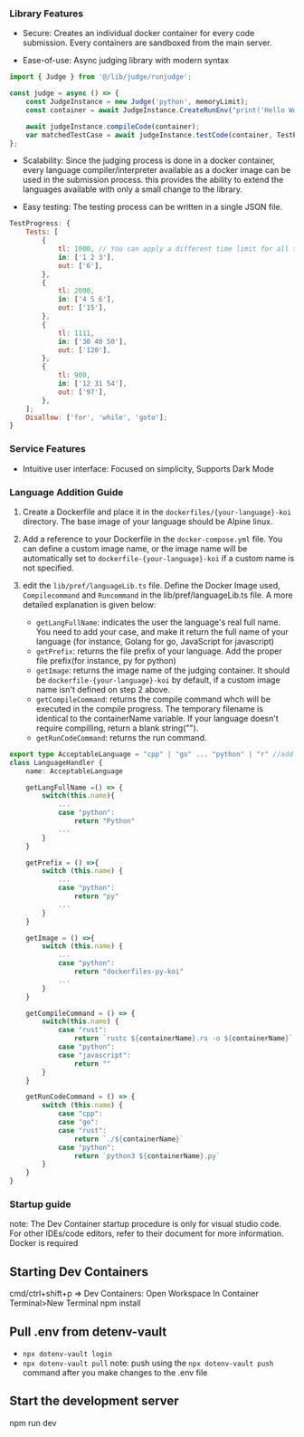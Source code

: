### Library Features

- Secure: Creates an individual docker container for every code submission. Every containers are sandboxed from the main server.

- Ease-of-use: Async judging library with modern syntax

```js
import { Judge } from '@/lib/judge/runjudge';

const judge = async () => {
	const JudgeInstance = new Judge('python', memoryLimit);
	const container = await JudgeInstance.CreateRunEnv("print('Hello World')");

	await judgeInstance.compileCode(container);
	var matchedTestCase = await judgeInstance.testCode(container, TestProgress);
};
```

- Scalability: Since the judging process is done in a docker container, every language compiler/interpreter available as a docker image can be used in the submission process. this provides the ability to extend the languages available with only a small change to the library.

- Easy testing: The testing process can be written in a single JSON file.

```js
TestProgress: {
	Tests: [
		{
			tl: 1000, // You can apply a different time limit for all test case
			in: ['1 2 3'],
			out: ['6'],
		},
		{
			tl: 2000,
			in: ['4 5 6'],
			out: ['15'],
		},
		{
			tl: 1111,
			in: ['30 40 50'],
			out: ['120'],
		},
		{
			tl: 900,
			in: ['12 31 54'],
			out: ['97'],
		},
	];
	Disallow: ['for', 'while', 'goto'];
}
```

### Service Features

- Intuitive user interface: Focused on simplicity, Supports Dark Mode

### Language Addition Guide

1. Create a Dockerfile and place it in the `dockerfiles/{your-language}-koi` directory. The base image of your language should be Alpine linux.
2. Add a reference to your Dockerfile in the `docker-compose.yml` file. You can define a custom image name, or the image name will be automatically set to `dockerfile-{your-language}-koi` if a custom name is not specified.
3. edit the `lib/pref/languageLib.ts` file. Define the Docker Image used, `Compilecommand` and `Runcommand` in the lib/pref/languageLib.ts file. A more detailed explanation is given below:

   - `getLangFullName`: indicates the user the language's real full name. You need to add your case, and make it return the full name of your language (for instance, Golang for go, JavaScript for javascript)
   - `getPrefix`: returns the file prefix of your language. Add the proper file prefix(for instance, py for python)
   - `getImage`: returns the image name of the judging container. It should be `dockerfile-{your-language}-koi` by default, if a custom image name isn't defined on step 2 above.
   - `getCompileCommand`: returns the compile command whch will be executed in the compile progress. The temporary filename is identical to the containerName variable. If your language doesn't require compilling, return a blank string("").
   - `getRunCodeCommand`: returns the run command.

```ts
export type AcceptableLanguage = "cpp" | "go" ... "python" | "r" //add your language here
class LanguageHandler {
	name: AcceptableLanguage

	getLangFullName =() => {
		switch(this.name){
			...
			case "python":
				return "Python"
			...
		}
	}

	getPrefix = () =>{
        switch (this.name) {
			...
            case "python":
                return "py"
			...
		}
	}

	getImage = () =>{
		switch (this.name) {
			...
			case "python":
				return "dockerfiles-py-koi"
			...
		}
	}

	getCompileCommand = () => {
		switch(this.name) {
			case "rust":
				return `rustc ${containerName}.rs -o ${containerName}`
			case "python":
			case "javascript":
				return ""
		}
	}

	getRunCodeCommand = () => {
		switch (this.name) {
			case "cpp":
            case "go":
            case "rust":
                return `./${containerName}`
            case "python":
                return `python3 ${containerName}.py`
		}
	}
}
```

### Startup guide
note: The Dev Container startup procedure is only for visual studio code. For other IDEs/code editors, refer to their document for more information.
Docker is required

## Starting Dev Containers
cmd/ctrl+shift+p => Dev Containers: Open Workspace In Container
Terminal>New Terminal
npm install

## Pull .env from detenv-vault
- `npx dotenv-vault login`
- `npx dotenv-vault pull`
note: push using the `npx dotenv-vault push` command after you make changes to the .env file

## Start the development server
npm run dev
